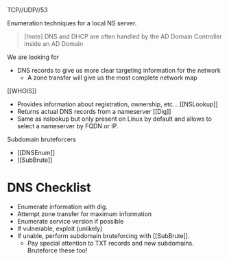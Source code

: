 TCP//UDP//53

Enumeration techniques for a local NS server. 

>[!note] DNS and DHCP are often handled by the AD Domain Controller inside an AD Domain

We are looking for 
- DNS records to give us more clear targeting information for the network
	- A zone transfer will give us the most complete network map

[[WHOIS]]
- Provides information about registration, ownership, etc...
[[NSLookup]]
- Returns actual DNS records from a nameserver
[[Dig]]
- Same as nslookup but only present on Linux by default and allows to select a nameserver by FQDN or IP. 

Subdomain bruteforcers 
- [[DNSEnum]] 
- [[SubBrute]] 

# DNS Checklist
- Enumerate information with dig. 
- Attempt zone transfer for maximum information
- Enumerate service version if possible
- If vulnerable, exploit (unlikely)
- If unable, perform subdomain bruteforcing with [[SubBrute]]. 
	- Pay special attention to TXT records and new subdomains. Bruteforce these too!
